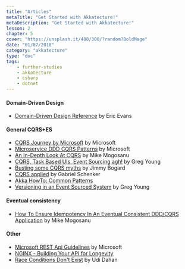 ```yaml
---
title: "Articles"
metaTitle: "Get Started with Akkatecture!"
metaDescription: "Get Started with Akkatecture!"
lesson: 2
chapter: 5
cover: "https://unsplash.it/400/300/?random?BoldMage"
date: "01/07/2018"
category: "akkatecture"
type: "doc"
tags:
    - further-studies
    - akkatecture
    - csharp
    - dotnet
---
```

#### Domain-Driven Design
 - [Domain-Driven Design Reference](https://domainlanguage.com/ddd/reference/) by Eric Evans

#### General CQRS+ES
 - [CQRS Journey by Microsoft](https://msdn.microsoft.com/en-us/library/jj554200.aspx) by Microsoft
 - [Microservice DDD CQRS Patterns](https://github.com/dotnet/docs/tree/master/docs/standard/microservices-architecture/microservice-ddd-cqrs-patterns) by Microsoft
 - [An In-Depth Look At CQRS](https://blog.sapiensworks.com/post/2015/09/01/In-Depth-CQRS) by Mike Mogosanu
 - [CQRS, Task Based UIs, Event Sourcing agh!](http://codebetter.com/gregyoung/2010/02/16/cqrs-task-based-uis-event-sourcing-agh/) by Greg Young
 - [Busting some CQRS myths](https://lostechies.com/jimmybogard/2012/08/22/busting-some-cqrs-myths/) by Jimmy Bogard
 - [CQRS applied](https://lostechies.com/gabrielschenker/2015/04/12/cqrs-applied/) by Gabriel Schenker
 - [Akka HowTo: Common Patterns](https://doc.akka.io/docs/akka/2.5/howto.html)
 - [Versioning in an Event Sourced System](https://leanpub.com/esversioning/read) by Greg Young

#### Eventual consistency
 - [How To Ensure Idempotency In An Eventual Consistent DDD/CQRS Application](http://blog.sapiensworks.com/post/2015/08/26/How-To-Ensure-Idempotency) by Mike Mogosanu

#### Other
- [Microsoft REST Api Guidelines](https://github.com/Microsoft/api-guidelines/blob/vNext/Guidelines.md) by Microsoft
- [NGINX - Building Your API for Longevity](https://www.nginx.com/blog/building-your-api-for-longevity-best-practices/)
- [Race Conditions Don't Exist](http://udidahan.com/2010/08/31/race-conditions-dont-exist/) by Udi Dahan
